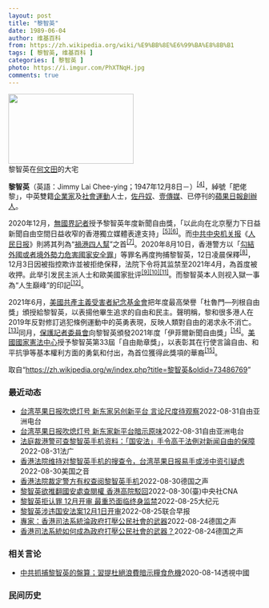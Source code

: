 ```yaml
---
layout: post
title: "黎智英"
date: 1989-06-04
author: 维基百科
from: https://zh.wikipedia.org/wiki/%E9%BB%8E%E6%99%BA%E8%8B%B1
tags: [ 黎智英, 维基百科 ]
categories: [ 黎智英 ]
photo: https://i.imgur.com/PhXTNqH.jpg
comments: true
---
```

<div class="mw-parser-output"><div id="noteTA-97071178" class="noteTA"><div class="noteTA-group"><div data-noteta-group-source="module" data-noteta-group="IT"></div></div><div class="noteTA-local"><div data-noteta-code="zh:巧克力; zh-tw:巧克力; zh-hk:朱古力; zh-cn:巧克力;"></div><div data-noteta-code="zh-tw:黑道; zh-hk:黑社會; zh-cn:黑社会;"></div><div data-noteta-code="zh-tw:飯店; zh-hk:酒店; zh-cn:饭店;"></div><div data-noteta-code="zh-tw:伍佛維茲; zh-hk:沃夫維茲 ;zh-cn:沃尔福威茨;"></div></div></div>

<div class="thumb tright"><div class="thumbinner" style="width:252px;"><a href="/wiki/File:Jimmy_Lai_Chee-ying_home_in_Ho_Man_Tin_20200418.png" class="image"><img alt="" src="//upload.wikimedia.org/wikipedia/commons/thumb/9/9f/Jimmy_Lai_Chee-ying_home_in_Ho_Man_Tin_20200418.png/250px-Jimmy_Lai_Chee-ying_home_in_Ho_Man_Tin_20200418.png" decoding="async" width="250" height="140" class="thumbimage" srcset="//upload.wikimedia.org/wikipedia/commons/thumb/9/9f/Jimmy_Lai_Chee-ying_home_in_Ho_Man_Tin_20200418.png/375px-Jimmy_Lai_Chee-ying_home_in_Ho_Man_Tin_20200418.png 1.5x, //upload.wikimedia.org/wikipedia/commons/thumb/9/9f/Jimmy_Lai_Chee-ying_home_in_Ho_Man_Tin_20200418.png/500px-Jimmy_Lai_Chee-ying_home_in_Ho_Man_Tin_20200418.png 2x" data-file-width="861" data-file-height="481"></a>  <div class="thumbcaption"><div class="magnify"><a href="/wiki/File:Jimmy_Lai_Chee-ying_home_in_Ho_Man_Tin_20200418.png" class="internal" title="放大"></a></div>黎智英在<a href="/wiki/%E4%BD%95%E6%96%87%E7%94%B0" title="何文田">何文田</a>的大宅</div></div></div>
<p><b>黎智英</b>（英語：<span lang="en">Jimmy Lai Chee-ying</span>；1947年12月8日<span class="useeditintro" title="Template:BLP editintro">－</span>）<sup id="cite_ref-7" class="reference"><a href="#cite_note-7">[4]</a></sup>，綽號「肥佬黎」，中英雙籍<a href="/wiki/%E4%BC%81%E4%B8%9A%E5%AE%B6" title="企业家">企業家</a>及<a href="/wiki/%E7%A4%BE%E6%9C%83%E9%81%8B%E5%8B%95" title="社會運動">社會運動</a>人士，<a href="/wiki/%E4%BD%90%E4%B8%B9%E5%A5%B4" title="佐丹奴">佐丹奴</a>、<a href="/wiki/%E5%A3%B9%E5%82%B3%E5%AA%92" title="壹傳媒">壹傳媒</a>、已停刊的<a href="/wiki/%E8%98%8B%E6%9E%9C%E6%97%A5%E5%A0%B1_(%E9%A6%99%E6%B8%AF)" title="蘋果日報 (香港)">蘋果日報</a><a href="/wiki/%E5%89%B5%E8%BE%A6%E4%BA%BA" class="mw-redirect" title="創辦人">創辦人</a>。
</p><p>2020年12月，<a href="/wiki/%E7%84%A1%E5%9C%8B%E7%95%8C%E8%A8%98%E8%80%85" class="mw-redirect" title="無國界記者">無國界記者</a>授予黎智英年度新聞自由獎，「以此向在北京壓力下日益新聞自由空間日益收窄的香港獨立媒體表達支持」<sup id="cite_ref-8" class="reference"><a href="#cite_note-8">[5]</a></sup><sup id="cite_ref-9" class="reference"><a href="#cite_note-9">[6]</a></sup>。而<a href="/wiki/%E4%B8%AD%E5%85%B1%E4%B8%AD%E5%A4%AE%E6%9C%BA%E5%85%B3%E6%8A%A5" title="中共中央机关报">中共中央机关报</a>《<a href="/wiki/%E4%BA%BA%E6%B0%91%E6%97%A5%E6%8A%A5" title="人民日报">人民日报</a>》則將其列為“<a href="/wiki/%E7%A5%B8%E6%B8%AF%E5%9B%9B%E4%BA%BA%E5%B8%AE" title="祸港四人帮">禍港四人幫</a>”之首<sup id="cite_ref-王平2019_10-0" class="reference"><a href="#cite_note-王平2019-10">[7]</a></sup>。2020年8月10日，香港警方以「<a href="/wiki/%E4%B8%AD%E8%8F%AF%E4%BA%BA%E6%B0%91%E5%85%B1%E5%92%8C%E5%9C%8B%E9%A6%99%E6%B8%AF%E7%89%B9%E5%88%A5%E8%A1%8C%E6%94%BF%E5%8D%80%E7%B6%AD%E8%AD%B7%E5%9C%8B%E5%AE%B6%E5%AE%89%E5%85%A8%E6%B3%95" title="中華人民共和國香港特別行政區維護國家安全法">勾結外國或者境外勢力危害國家安全罪</a>」等罪名再度拘捕黎智英，12日凌晨保釋<sup id="cite_ref-auto_11-0" class="reference"><a href="#cite_note-auto-11">[8]</a></sup>，12月3日因被指控欺诈並被拒绝保释，法院下令将其监禁至2021年4月，為首度被收押。此举引发民主派人士和歐美國家批评<sup id="cite_ref-12" class="reference"><a href="#cite_note-12">[9]</a></sup><sup id="cite_ref-13" class="reference"><a href="#cite_note-13">[10]</a></sup><sup id="cite_ref-over100_14-0" class="reference"><a href="#cite_note-over100-14">[11]</a></sup>。而黎智英本人则视入獄一事為“人生巔峰”的印記<sup id="cite_ref-15" class="reference"><a href="#cite_note-15">[12]</a></sup>。
</p><p>2021年6月，<a href="/wiki/%E5%85%B1%E7%94%A2%E4%B8%BB%E7%BE%A9%E5%8F%97%E9%9B%A3%E8%80%85%E7%B4%80%E5%BF%B5%E5%9F%BA%E9%87%91%E6%9C%83" title="共產主義受難者紀念基金會">美國共產主義受害者紀念基金會</a>把年度最高榮譽「杜魯門—列根自由獎」頒授給黎智英，以表揚他畢生追求的自由和民主。聲明稱，黎和很多港人在2019年反對修訂逃犯條例運動中的英勇表現，反映人類對自由的渴求永不消亡。<sup id="cite_ref-16" class="reference"><a href="#cite_note-16">[13]</a></sup>同月，<a href="/wiki/%E4%BF%9D%E8%AD%B7%E8%A8%98%E8%80%85%E5%A7%94%E5%93%A1%E6%9C%83" title="保護記者委員會">保護記者委員會</a>向黎智英頒發2021年度「伊菲爾新聞自由獎」<sup id="cite_ref-17" class="reference"><a href="#cite_note-17">[14]</a></sup>。<a href="/wiki/%E5%9C%8B%E5%AE%B6%E6%86%B2%E6%B3%95%E4%B8%AD%E5%BF%83" title="國家憲法中心">美國國家憲法中心</a>授予黎智英第33屆「自由勛章獎」，以表彰其在行使言論自由、和平抗爭等基本權利方面的勇氣和付出，為首位獲得此獎項的華裔<sup id="cite_ref-18" class="reference"><a href="#cite_note-18">[15]</a></sup>。
</p>
</div><noscript><img src="//zh.wikipedia.org/wiki/Special:CentralAutoLogin/start?type=1x1" alt="" title="" width="1" height="1" style="border: none; position: absolute;"></noscript>
<div class="printfooter" data-nosnippet="">取自“<a dir="ltr" href="https://zh.wikipedia.org/w/index.php?title=黎智英&amp;oldid=73486769">https://zh.wikipedia.org/w/index.php?title=黎智英&amp;oldid=73486769</a>”</div><div id="recent-news"><h3>最近动态</h3><ul><li><a href="https://nodebe4.github.io/waimei/2022-08-31/%E5%8F%B0%E6%B9%BE%E8%8B%B9%E6%9E%9C%E6%97%A5%E6%8A%A5%E5%90%B9%E7%86%84%E7%81%AF%E5%8F%B7-%E6%96%B0%E4%B8%9C%E5%AE%B6%E5%8F%A6%E5%88%9B%E6%96%B0%E5%B9%B3%E5%8F%B0-%E8%A8%80%E8%AE%BA%E5%B0%BA%E5%BA%A6%E5%BE%85%E8%A7%82%E5%AF%9F" title="台湾苹果日报吹熄灯号 新东家另创新平台 言论尺度待观察—— 《台湾苹果日报》交易案告吹，由黎智英创办的《壹传媒》旗下所有新闻平台将成为历史。《台湾苹果日报》负责人叶一坚鼓励员工到新平台后“好好努...">台湾苹果日报吹熄灯号 新东家另创新平台 言论尺度待观察</a><time>2022-08-31</time><a class="tag">自由亚洲电台</a></li>
<li><a href="https://nodebe4.github.io/waimei/2022-08-31/%E5%8F%B0%E6%B9%BE%E8%8B%B9%E6%9E%9C%E6%97%A5%E6%8A%A5%E5%90%B9%E7%86%84%E7%81%AF%E5%8F%B7-%E6%96%B0%E4%B8%9C%E5%AE%B6%E6%96%B0%E5%B9%B3%E5%8F%B0%E6%9A%97%E7%A4%BA%E5%8E%9F%E5%91%B3" title="台湾苹果日报吹熄灯号 新东家新平台暗示原味—— 《台湾苹果日报》交易案告吹，由黎智英创办的《壹传媒》旗下所有新闻平台将成为历史。《台湾苹果日报》负责人叶一坚鼓励员工到新平台后“好好努力，再创一番...">台湾苹果日报吹熄灯号 新东家新平台暗示原味</a><time>2022-08-31</time><a class="tag">自由亚洲电台</a></li>
<li><a href="https://nodebe4.github.io/waimei/2022-08-31/%E6%B3%95%E5%BA%AD%E8%A3%81%E6%B8%AF%E8%AD%A6%E5%8F%AF%E6%9F%A5%E9%BB%8E%E6%99%BA%E8%8B%B1%E6%89%8B%E6%9C%BA%E8%B5%84%E6%96%99-%E5%9B%BD%E5%AE%89%E6%B3%95-%E6%89%8B%E4%BB%A4%E9%AB%98%E4%BA%8E%E6%B3%95%E4%BE%8B%E5%AF%B9%E6%96%B0%E9%97%BB%E8%87%AA%E7%94%B1%E7%9A%84%E4%BF%9D%E9%9A%9C" title="法庭裁港警可查黎智英手机资料：「国安法」手令高于法例对新闻自由的保障—— 31/08/2022 - 09:36 壹传媒创办人黎智英反对警方以《港区国安法第43条实施细则》申请查阅其手机内的八千多...">法庭裁港警可查黎智英手机资料：「国安法」手令高于法例对新闻自由的保障</a><time>2022-08-31</time><a class="tag">法广</a></li>
<li><a href="https://nodebe4.github.io/waimei/2022-08-30/%E9%A6%99%E6%B8%AF%E6%B3%95%E9%99%A2%E7%BB%B4%E6%8C%81%E5%AF%B9%E9%BB%8E%E6%99%BA%E8%8B%B1%E6%89%8B%E6%9C%BA%E7%9A%84%E6%90%9C%E6%9F%A5%E4%BB%A4-%E5%8F%B0%E6%B9%BE%E8%8B%B9%E6%9E%9C%E6%97%A5%E6%8A%A5%E6%98%93%E6%89%8B%E6%88%96%E6%B6%89%E4%B8%AD%E8%B5%84%E5%BC%95%E7%96%91%E8%99%91" title="香港法院维持对黎智英手机的搜查令，台湾苹果日报易手或涉中资引疑虑—— Tue, 30 Aug 2022 17:22:06 GMT 资料照：香港壹传媒创办人黎智英 香港壹传媒创办人黎智英近日向香港...">香港法院维持对黎智英手机的搜查令，台湾苹果日报易手或涉中资引疑虑</a><time>2022-08-30</time><a class="tag">美国之音</a></li>
<li><a href="https://nodebe4.github.io/waimei/2022-08-30/%E9%A6%99%E6%B8%AF%E6%B3%95%E9%99%A2%E8%A3%81%E5%AE%9A%E8%AD%A6%E6%96%B9%E6%9C%89%E6%9D%83%E6%9F%A5%E9%98%85%E9%BB%8E%E6%99%BA%E8%8B%B1%E6%89%8B%E6%9C%BA" title="香港法院裁定警方有权查阅黎智英手机—— 2022-08-30T13:52:59.123Z 香港亲民主媒体大亨黎智英2021年4月因领导未经批准集结被判入狱 （德国之声中文网）香港高等法院法官陈嘉...">香港法院裁定警方有权查阅黎智英手机</a><time>2022-08-30</time><a class="tag">德国之声</a></li>
<li><a href="https://nodebe4.github.io/waimei/2022-08-30/%E9%BB%8E%E6%99%BA%E8%8B%B1%E6%AC%B2%E6%8E%A8%E7%BF%BB%E5%9C%8B%E5%AE%89%E8%99%95%E6%9F%A5%E9%96%B1%E6%AC%8A-%E9%A6%99%E6%B8%AF%E9%AB%98%E9%99%A2%E9%A7%81%E5%9B%9E" title="黎智英欲推翻國安處查閱權 香港高院駁回—— （中央社記者張謙香港30日電）香港壹傳媒集團創辦人黎智英申請司法覆核，要求推翻國安處查閱其手機的手令，但高等法院今早駁回他的申請，維持手令有效。 官方...">黎智英欲推翻國安處查閱權 香港高院駁回</a><time>2022-08-30</time><a class="tag">(臺)中央社CNA</a></li>
<li><a href="https://nodebe4.github.io/waimei/2022-08-25/%E9%BB%8E%E6%99%BA%E8%8B%B1%E6%8B%92%E8%AE%A4%E7%BD%AA-12%E6%9C%88%E5%BC%80%E5%AE%A1-%E6%9C%80%E9%87%8D%E6%81%90%E9%9D%A2%E4%B8%B4%E7%BB%88%E8%BA%AB%E7%9B%91%E7%A6%81" title="黎智英拒认罪 12月开审 最重恐面临终身监禁—— 【大纪元2022年08月26日讯】（香港大纪元记者理尔、张瑛瑜综合报导）壹传媒创办人黎智英、《苹果日报》6名高层及《苹果日报》相关的3间公司，被...">黎智英拒认罪 12月开审 最重恐面临终身监禁</a><time>2022-08-25</time><a class="tag">大纪元</a></li>
<li><a href="https://nodebe4.github.io/waimei/2022-08-25/%E9%BB%8E%E6%99%BA%E8%8B%B1%E6%B6%89%E8%BF%9D%E5%9B%BD%E5%AE%89%E6%B3%95%E6%A1%8812%E6%9C%881%E6%97%A5%E5%BC%80%E5%AE%A1" title="黎智英涉违国安法案12月1日开审—— 香港壹传媒创办人黎智英和香港《苹果日报》相关的三家公司，涉违反《香港国安法》的案件订于12月1日开审，为期30天。 综合香港《明报》《星岛日报》报道，根据香...">黎智英涉违国安法案12月1日开审</a><time>2022-08-25</time><a class="tag">联合早报</a></li>
<li><a href="https://nodebe4.github.io/waimei/2022-08-24/%E5%B0%88%E5%AE%B6-%E9%A6%99%E6%B8%AF%E5%8F%B8%E6%B3%95%E7%B3%BB%E7%B5%B1%E6%B7%AA%E6%94%BF%E5%BA%9C%E6%89%93%E5%A3%93%E5%85%AC%E6%B0%91%E7%A4%BE%E6%9C%83%E7%9A%84%E6%AD%A6%E5%99%A8" title="專家：香港司法系統淪政府打壓公民社會的武器—— William Yang2022-08-25T00:59:12.389Z 香港蘋果日報創辦人黎智英面臨與外國勢力勾結和發布煽動性出版物的指控。 （...">專家：香港司法系統淪政府打壓公民社會的武器</a><time>2022-08-24</time><a class="tag">德国之声</a></li>
<li><a href="https://nodebe4.github.io/waimei/2022-08-24/%E9%A6%99%E6%B8%AF%E5%8F%B8%E6%B3%95%E7%B3%BB%E7%B5%B1%E5%A6%82%E4%BD%95%E6%88%90%E7%82%BA%E6%94%BF%E5%BA%9C%E6%89%93%E5%A3%93%E5%85%AC%E6%B0%91%E7%A4%BE%E6%9C%83%E7%9A%84%E6%AD%A6%E5%99%A8" title="香港司法系統如何成為政府打壓公民社會的武器？—— William Yang2022-08-25T00:59:12.389Z 香港蘋果日報創辦人黎智英面臨與外國勢力勾結和發布煽動性出版物的指控。 ...">香港司法系統如何成為政府打壓公民社會的武器？</a><time>2022-08-24</time><a class="tag">德国之声</a></li>
</ul></div><div id="open-opinion"><h3>相关言论</h3><ul><li><a href="https://nodebe4.github.io/opinion/2020-08-14/%E4%B8%AD%E5%85%B1%E6%8A%93%E6%8D%95%E9%BB%8E%E6%99%BA%E8%8B%B1%E7%9A%84%E7%9B%A4%E7%AE%97-%E7%BF%92%E6%8F%90%E6%9D%9C%E7%B5%95%E6%B5%AA%E8%B2%BB%E6%9A%97%E7%A4%BA%E7%B3%A7%E9%A3%9F%E5%8D%B1%E6%A9%9F/" title="透視中國">中共抓捕黎智英的盤算；習提杜絕浪費暗示糧食危機</a><time>2020-08-14</time><a class="tag">透視中國</a></li>
</ul></div><div id="mjls-record"><h3>民间历史</h3><ul></ul></div>
